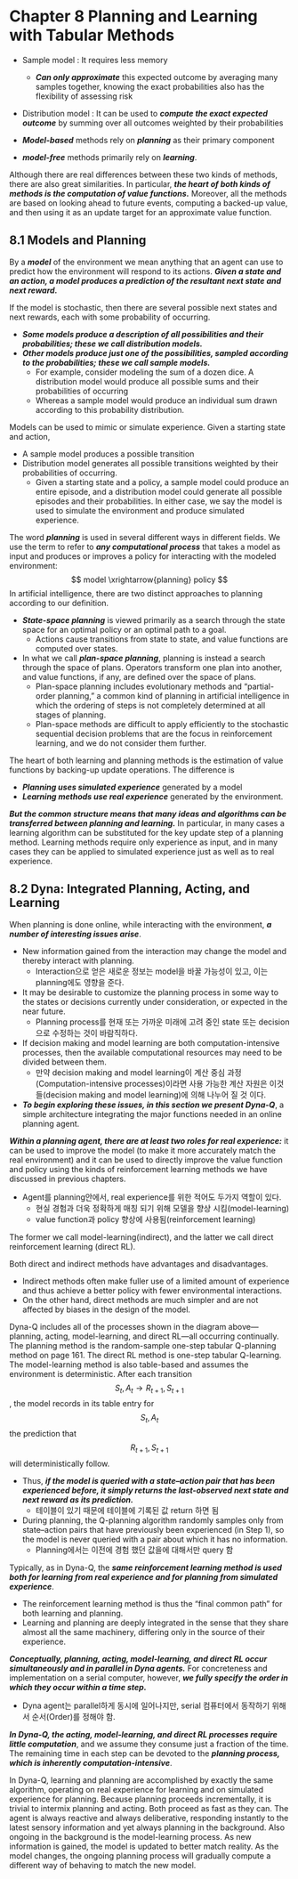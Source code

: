 # Chapter 8 Planning and Learning with Tabular Methods 

- Sample model : It requires less memory
  - ***Can only approximate*** this expected outcome by averaging many samples together, knowing the exact probabilities also has the flexibility of assessing risk
- Distribution model : It can be used to ***compute the exact expected outcome*** by summing over all outcomes weighted by their probabilities

- ***Model-based*** methods rely on ***planning*** as their primary component
- ***model-free*** methods primarily rely on ***learning***.

Although there are real differences between these two kinds of methods, there are also great similarities. In particular, ***the heart of both kinds of methods is the computation of value functions.*** Moreover, all the methods are based on looking ahead to future events, computing a backed-up value, and then using it as an update target for an approximate value function. 

## 8.1 Models and Planning

By a ***model*** of the environment we mean anything that an agent can use to predict how the environment will respond to its actions. ***Given a state and an action, a model produces a prediction of the resultant next state and next reward.***

If the model is stochastic, then there are several possible next states and next rewards, each with some probability of occurring.

- ***Some models produce a description of all possibilities and their probabilities; these we call distribution models.***
- ***Other models produce just one of the possibilities, sampled according to the probabilities; these we call sample models.***
  - For example, consider modeling the sum of a dozen dice. A distribution model would produce all possible sums and their probabilities of occurring
  - Whereas a sample model would produce an individual sum drawn according to this probability distribution.

Models can be used to mimic or simulate experience. Given a starting state and action,

- A sample model produces a possible transition
- Distribution model generates all possible transitions weighted by their probabilities of occurring.
  - Given a starting state and a policy, a sample model could produce an entire episode, and a distribution model could generate all possible episodes and their probabilities. In either case, we say the model is used to simulate the environment and produce simulated experience.

The word ***planning*** is used in several different ways in different fields. We use the term to refer to ***any computational process*** that takes a model as input and produces or improves a policy for interacting with the modeled environment:
$$
model \xrightarrow{planning} policy
$$
In artificial intelligence, there are two distinct approaches to planning according to our definition.

- ***State-space planning*** is viewed primarily as a search through the state space for an optimal policy or an optimal path to a goal.
  - Actions cause transitions from state to state, and value functions are computed over states.
- In what we call ***plan-space planning***, planning is instead a search through the space of plans. Operators transform one plan into another, and value functions, if any, are defined over the space of plans.
  - Plan-space planning includes evolutionary methods and “partial-order planning,” a common kind of planning in artificial intelligence in which the ordering of steps is not completely determined at all stages of planning.
  - Plan-space methods are difficult to apply efficiently to the stochastic sequential decision problems that are the focus in reinforcement learning, and we do not consider them further.

The heart of both learning and planning methods is the estimation of value functions by backing-up update operations. The difference is 

- ***Planning uses simulated experience*** generated by a model
- ***Learning methods use real experience*** generated by the environment.

***But the common structure means that many ideas and algorithms can be transferred between planning and learning.*** In particular, in many cases a learning algorithm can be substituted for the key update step of a planning method. Learning methods require only experience as input, and in many cases they can be applied to simulated experience just as well as to real experience.

## 8.2 Dyna: Integrated Planning, Acting, and Learning

When planning is done online, while interacting with the environment, ***a number of interesting issues arise***.

- New information gained from the interaction may change the model and thereby interact with planning.
  - Interaction으로 얻은 새로운 정보는 model을 바꿀 가능성이 있고, 이는 planning에도 영향을 준다.
- It may be desirable to customize the planning process in some way to the states or decisions currently under consideration, or expected in the near future.
  - Planning process를 현재 또는 가까운 미래에 고려 중인 state 또는 decision으로 수정하는 것이 바람직하다.
- If decision making and model learning are both computation-intensive processes, then the available computational resources may need to be divided between them.
  - 만약 decision making and model learning이 계산 중심 과정(Computation-intensive processes)이라면 사용 가능한 계산 자원은 이것들(decision making and model learning)에 의해 나누어 질 것 이다.
- ***To begin exploring these issues, in this section we present Dyna-Q***, a simple architecture integrating the major functions needed in an online planning agent.

***Within a planning agent, there are at least two roles for real experience:*** it can be used to improve the model (to make it more accurately match the real environment) and it can be used to directly improve the value function and policy using the kinds of reinforcement learning methods we have discussed in previous chapters.

- Agent를 planning안에서, real experience를 위한 적어도 두가지 역할이 있다. 
  - 현실 경험과 더욱 정확하게 매칭 되기 위해 모델을 향상 시킴(model-learning)
  - value function과 policy 향상에 사용됨(reinforcement learning)

The former we call model-learning(indirect), and the latter we call direct reinforcement learning (direct RL).

Both direct and indirect methods have advantages and disadvantages.

- Indirect methods often make fuller use of a limited amount of experience and thus achieve a better policy with fewer environmental interactions.
- On the other hand, direct methods are much simpler and are not affected by biases in the design of the model.

Dyna-Q includes all of the processes shown in the diagram above—planning, acting, model-learning, and direct RL—all occurring continually. The planning method is the random-sample one-step tabular Q-planning method on page 161. The direct RL method is one-step tabular Q-learning. The model-learning method is also table-based and assumes the environment is deterministic. After each transition $$S_t , A_t \to R_{t+1} , S_{t+1}$$, the model records in its table entry for $$S_t , A_t$$ the prediction that $$R_{t+1} , S_{t+1}$$ will deterministically follow.

- Thus, ***if the model is queried with a state–action pair that has been experienced before, it simply returns the last-observed next state and next reward as its prediction.***
  - 테이블이 있기 때문에 테이블에 기록된 값 return 하면 됨
- During planning, the Q-planning algorithm randomly samples only from state–action pairs that have previously been experienced (in Step 1), so the model is never queried with a pair about which it has no information.
  - Planning에서는 이전에 경험 했던 값을에 대해서만 query 함

Typically, as in Dyna-Q, the ***same reinforcement learning method is used both for learning from real experience and for planning from simulated experience***.

- The reinforcement learning method is thus the “final common path” for both learning and planning.
- Learning and planning are deeply integrated in the sense that they share almost all the same machinery, differing only in the source of their experience.

***Conceptually, planning, acting, model-learning, and direct RL occur simultaneously and in parallel in Dyna agents.*** For concreteness and implementation on a serial computer, however, ***we fully specify the order in which they occur within a time step.***

- Dyna agent는 parallel하게 동시에 일어나지만, serial 컴퓨터에서 동작하기 위해서 순서(Order)를 정해야 함.

***In Dyna-Q, the acting, model-learning, and direct RL processes require little computation***, and we assume they consume just a fraction of the time. The remaining time in each step can be devoted to the ***planning process, which is inherently computation-intensive***.

In Dyna-Q, learning and planning are accomplished by exactly the same algorithm, operating on real experience for learning and on simulated experience for planning. Because planning proceeds incrementally, it is trivial to intermix planning and acting. Both proceed as fast as they can. The agent is always reactive and always deliberative, responding instantly to the latest sensory information and yet always planning in the background. Also ongoing in the background is the model-learning process. As new information is gained, the model is updated to better match reality. As the model changes, the ongoing planning process will gradually compute a different way of behaving to match the new model.
